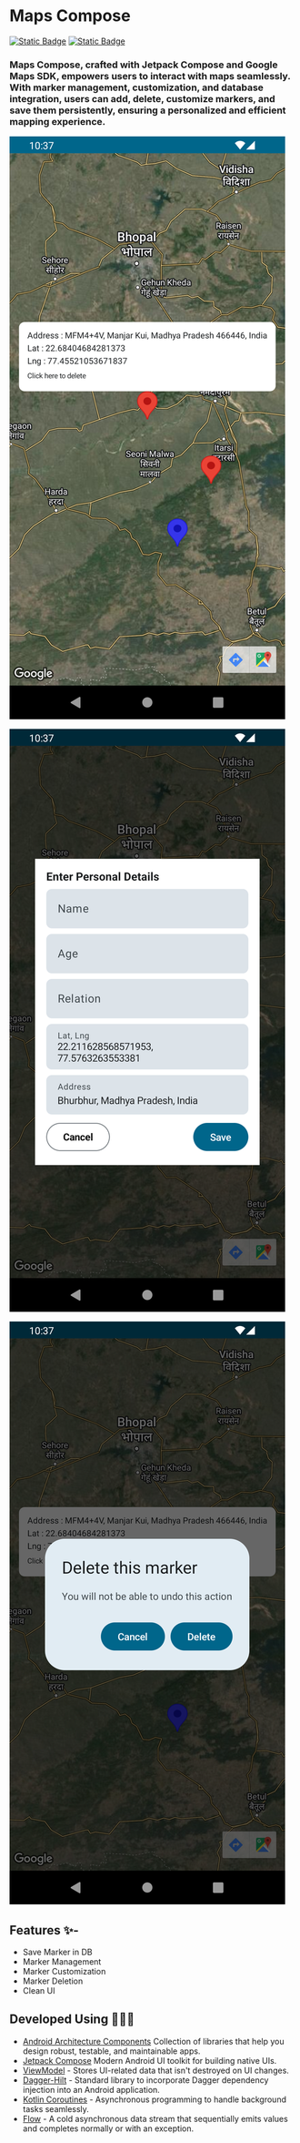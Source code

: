 # Maps Compose


[![Static Badge](https://img.shields.io/badge/Kotlin-black?logo=kotlin)]()
[![Static Badge](https://img.shields.io/badge/Jetpack--compose-black?logo=jetpack%20compose)]()


### Maps Compose, crafted with Jetpack Compose and Google Maps SDK, empowers users to interact with maps seamlessly. With marker management, customization, and database integration, users can add, delete, customize markers, and save them persistently, ensuring a personalized and efficient mapping experience.

![App Screenshot](https://github.com/SakshamSharma2026/Maps-Compose/blob/main/ss/Screenshot_1.png)

![App Screenshot](https://github.com/SakshamSharma2026/Maps-Compose/blob/main/ss/Screenshot_3.png)

![App Screenshot](https://github.com/SakshamSharma2026/Maps-Compose/blob/main/ss/Screenshot_2.png)

## Features ✨-
- Save Marker in DB
- Marker Management
- Marker Customization
- Marker Deletion
- Clean UI


## Developed Using 👨🏻‍💻

- [Android Architecture Components](https://developer.android.com/topic/architecture)   Collection of libraries that help you design robust, testable, and maintainable apps.
- [Jetpack Compose](https://developer.android.com/jetpack/compose) Modern Android UI toolkit for building native UIs.
- [ViewModel]() - Stores UI-related data that isn't destroyed on UI changes.
- [Dagger-Hilt](https://dagger.dev/hilt/) - Standard library to incorporate Dagger dependency injection into an Android application.
- [Kotlin Coroutines](https://kotlinlang.org/docs/coroutines-overview.html) - Asynchronous programming to handle background tasks seamlessly.
- [Flow](https://kotlinlang.org/api/kotlinx.coroutines/kotlinx-coroutines-core/kotlinx.coroutines.flow/-flow/) - A cold asynchronous data stream that sequentially emits values and completes normally or with an exception.